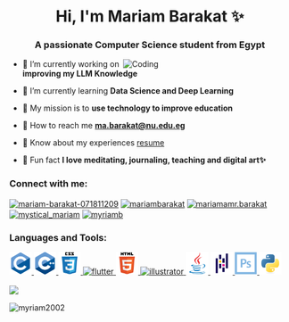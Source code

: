 <h1 align="center">Hi, I'm Mariam Barakat ✨</h1>  
<h3 align="center">A passionate Computer Science student from Egypt</h3>  
<img align="right" alt="Coding" width="300" src="https://c.tenor.com/w3APLkMuTX0AAAAM/computer-work.gif">
  
- 🌼 I’m currently working on **improving my LLM Knowledge**  
  
- 🌼 I’m currently learning **Data Science and Deep Learning**

- 🌼 My mission is to **use technology to improve education**    
 
- 🌼 How to reach me **ma.barakat@nu.edu.eg**  
  
- 🌼 Know about my experiences [resume](https://nileuniversity-my.sharepoint.com/:b:/g/personal/ma_barakat_nu_edu_eg/EQHugX-mLXlNqKIOjIpzT2cBYs9rGpo6JrMDuWLxjl59YA?e=MGlS2I)  

- 🌼 Fun fact **I love meditating, journaling, teaching and digital art✨**  
  
<h3 align="left">Connect with me:</h3>  
<p align="left">  
<a href="https://linkedin.com/in/mariam-barakat-071811209" target="blank"><img align="center" src="https://raw.githubusercontent.com/rahuldkjain/github-profile-readme-generator/master/src/images/icons/Social/linked-in-alt.svg" alt="mariam-barakat-071811209" height="30" width="40" /></a>  
<a href="https://kaggle.com/mariambarakat" target="blank"><img align="center" src="https://raw.githubusercontent.com/rahuldkjain/github-profile-readme-generator/master/src/images/icons/Social/kaggle.svg" alt="mariambarakat" height="30" width="40" /></a>  
<a href="https://fb.com/mariamamr.barakat" target="blank"><img align="center" src="https://raw.githubusercontent.com/rahuldkjain/github-profile-readme-generator/master/src/images/icons/Social/facebook.svg" alt="mariamamr.barakat" height="30" width="40" /></a>  
<a href="https://instagram.com/mystical_mariam" target="blank"><img align="center" src="https://raw.githubusercontent.com/rahuldkjain/github-profile-readme-generator/master/src/images/icons/Social/instagram.svg" alt="mystical_mariam" height="30" width="40" /></a>  
<a href="https://codeforces.com/profile/myriamb" target="blank"><img align="center" src="https://raw.githubusercontent.com/rahuldkjain/github-profile-readme-generator/master/src/images/icons/Social/codeforces.svg" alt="myriamb" height="30" width="40" /></a>  
</p>  
  
<h3 align="left">Languages and Tools:</h3>  
<p align="left"> <a href="https://www.cprogramming.com/" target="_blank" rel="noreferrer"> <img src="https://raw.githubusercontent.com/devicons/devicon/master/icons/c/c-original.svg" alt="c" width="40" height="40"/> </a> <a href="https://www.w3schools.com/cpp/" target="_blank" rel="noreferrer"> <img src="https://raw.githubusercontent.com/devicons/devicon/master/icons/cplusplus/cplusplus-original.svg" alt="cplusplus" width="40" height="40"/> </a> <a href="https://www.w3schools.com/css/" target="_blank" rel="noreferrer"> <img src="https://raw.githubusercontent.com/devicons/devicon/master/icons/css3/css3-original-wordmark.svg" alt="css3" width="40" height="40"/> </a> <a href="https://flutter.dev" target="_blank" rel="noreferrer"> <img src="https://www.vectorlogo.zone/logos/flutterio/flutterio-icon.svg" alt="flutter" width="40" height="40"/> </a> <a href="https://www.w3.org/html/" target="_blank" rel="noreferrer"> <img src="https://raw.githubusercontent.com/devicons/devicon/master/icons/html5/html5-original-wordmark.svg" alt="html5" width="40" height="40"/> </a> <a href="https://www.adobe.com/in/products/illustrator.html" target="_blank" rel="noreferrer"> <img src="https://www.vectorlogo.zone/logos/adobe_illustrator/adobe_illustrator-icon.svg" alt="illustrator" width="40" height="40"/> </a> <a href="https://www.java.com" target="_blank" rel="noreferrer"> <img src="https://raw.githubusercontent.com/devicons/devicon/master/icons/java/java-original.svg" alt="java" width="40" height="40"/> </a> <a href="https://pandas.pydata.org/" target="_blank" rel="noreferrer"> <img src="https://raw.githubusercontent.com/devicons/devicon/2ae2a900d2f041da66e950e4d48052658d850630/icons/pandas/pandas-original.svg" alt="pandas" width="40" height="40"/> </a> <a href="https://www.photoshop.com/en" target="_blank" rel="noreferrer"> <img src="https://raw.githubusercontent.com/devicons/devicon/master/icons/photoshop/photoshop-line.svg" alt="photoshop" width="40" height="40"/> </a> <a href="https://www.python.org" target="_blank" rel="noreferrer"> <img src="https://raw.githubusercontent.com/devicons/devicon/master/icons/python/python-original.svg" alt="python" width="40" height="40"/> </a> </p>  
  
<img align="center" height="170" src="https://github-readme-stats-sigma-five.vercel.app/api/top-langs/?username=myriam2002&layout=compact&langs_count=16&theme=dracula"/>
  
<p><img align="center" src="https://github-readme-streak-stats.herokuapp.com/?user=myriam2002&" alt="myriam2002" /></p>
